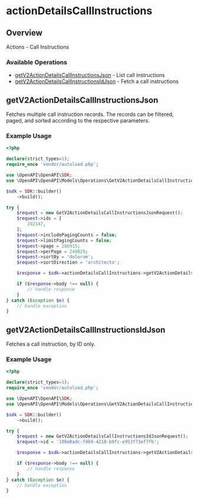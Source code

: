 # actionDetailsCallInstructions

## Overview

Actions - Call Instructions

### Available Operations

* [getV2ActionDetailsCallInstructionsJson](#getv2actiondetailscallinstructionsjson) - List call instructions
* [getV2ActionDetailsCallInstructionsIdJson](#getv2actiondetailscallinstructionsidjson) - Fetch a call instructions

## getV2ActionDetailsCallInstructionsJson

Fetches multiple call instruction records. The records can be filtered, paged, and sorted according to
the respective parameters.


### Example Usage

```php
<?php

declare(strict_types=1);
require_once 'vendor/autoload.php';

use \OpenAPI\OpenAPI\SDK;
use \OpenAPI\OpenAPI\Models\Operations\GetV2ActionDetailsCallInstructionsJsonRequest;

$sdk = SDK::builder()
    ->build();

try {
    $request = new GetV2ActionDetailsCallInstructionsJsonRequest();
    $request->ids = [
        292147,
    ];
    $request->includePagingCounts = false;
    $request->limitPagingCounts = false;
    $request->page = 286915;
    $request->perPage = 240829;
    $request->sortBy = 'dolorum';
    $request->sortDirection = 'architecto';

    $response = $sdk->actionDetailsCallInstructions->getV2ActionDetailsCallInstructionsJson($request);

    if ($response->body !== null) {
        // handle response
    }
} catch (Exception $e) {
    // handle exception
}
```

## getV2ActionDetailsCallInstructionsIdJson

Fetches a call instruction, by ID only.


### Example Usage

```php
<?php

declare(strict_types=1);
require_once 'vendor/autoload.php';

use \OpenAPI\OpenAPI\SDK;
use \OpenAPI\OpenAPI\Models\Operations\GetV2ActionDetailsCallInstructionsIdJsonRequest;

$sdk = SDK::builder()
    ->build();

try {
    $request = new GetV2ActionDetailsCallInstructionsIdJsonRequest();
    $request->id = '108e0adc-f4b9-4218-b9fc-e953f73ef7fb';

    $response = $sdk->actionDetailsCallInstructions->getV2ActionDetailsCallInstructionsIdJson($request);

    if ($response->body !== null) {
        // handle response
    }
} catch (Exception $e) {
    // handle exception
}
```
